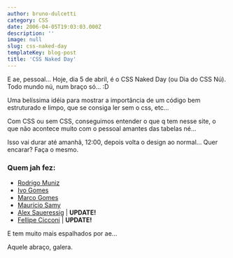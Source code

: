 ```yaml
---
author: bruno-dulcetti
category: CSS
date: 2006-04-05T19:03:03.000Z
description: ''
image: null
slug: css-naked-day
templateKey: blog-post
title: 'CSS Naked Day'
---
```


E ae, pessoal... Hoje, dia 5 de abril, é o CSS Naked Day (ou Dia do CSS Nú). Todo mundo nú, num braço só... :D

Uma belíssima idéia para mostrar a importância de um código bem estruturado e limpo, que se consiga ler sem o css, etc...

Com CSS ou sem CSS, conseguimos entender o que q tem nesse site, o que não acontece muito com o pessoal amantes das tabelas né...

Isso vai durar até amanhã, 12:00, depois volta o design ao normal... Quer encarar? Faça o mesmo.

### Quem jah fez:

- <a href="http://rodrigomuniz.com/blog/css-naked-day/">Rodrigo Muniz</a>
- <a href="http://www.ivogomes.com/blog/css-naked-day/">Ivo Gomes</a>
- <a href="http://marcogomes.com/blog/2006/peladao/">Marco Gomes</a>
- <a href="http://www.maujor.com/">Maurício Samy</a>
- <a href="http://www.arvoresdeirati.com/">Alex Saueressig</a> | **UPDATE!**
- <a href="http://rockgrafia.com/rs/artigo/css-naked-06/">Fellipe Cicconi</a> | **UPDATE!**

E tem muito mais espalhados por ae...

Aquele abraço, galera.
